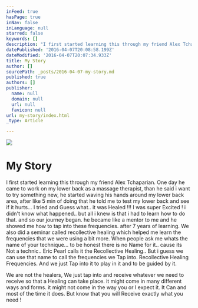 ```yaml
---
inFeed: true
hasPage: true
inNav: false
inLanguage: null
starred: false
keywords: []
description: "I first started learning this through my friend Alex Tchaparian. One day he came to work on my lower back as a massage therapist, than he said i want to try something new, he started waving his hands around my lower back area, after like 5 min of doing that he told me to test my lower back and see if it hurts… I tried and Guess what.. it was Healed !!! I was super Excited ! i didn’t know what happened.. but all i knew is that i had to learn how to do that. and so our journey began. he became like a mentor to me and he showed me how to tap into these frequencies. after 7 years of learning. We also did a seminar called recollective healing which helped me learn the frequencies that we were using a bit more. When people ask me whats the name of your technique… to be honest there is no Name for it.. cause its Not a technic.. Eric Pearl calls it the Recollective Healing.. But i guess we can use that name to call the frequencies we Tap into. \_Recollective Healing Frequencies. And we just Tap into it to play in it and to be guided by it. \_"
datePublished: '2016-04-07T20:08:58.199Z'
dateModified: '2016-04-07T20:07:34.933Z'
title: My Story
author: []
sourcePath: _posts/2016-04-07-my-story.md
published: true
authors: []
publisher:
  name: null
  domain: null
  url: null
  favicon: null
url: my-story/index.html
_type: Article

---
```

![](https://the-grid-user-content.s3-us-west-2.amazonaws.com/7fda6bfe-1f54-4157-ba26-b99a103c3dd8.jpg)

# My Story

I first started learning this through my friend Alex Tchaparian. One day he came to work on my lower back as a massage therapist, than he said i want to try something new, he started waving his hands around my lower back area, after like 5 min of doing that he told me to test my lower back and see if it hurts... I tried and Guess what.. it was Healed !!! I was super Excited ! i didn't know what happened.. but all i knew is that i had to learn how to do that. and so our journey began. he became like a mentor to me and he showed me how to tap into these frequencies. after 7 years of learning. We also did a seminar called recollective healing which helped me learn the frequencies that we were using a bit more. When people ask me whats the name of your technique... to be honest there is no Name for it.. cause its Not a technic.. Eric Pearl calls it the Recollective Healing.. But i guess we can use that name to call the frequencies we Tap into.  Recollective Healing Frequencies. And we just Tap into it to play in it and to be guided by it.  

We are not the healers, We just tap into and receive whatever we need to receive so that a Healing can take place. it might come in many different ways and forms. it might not come in the way you or I expect it. It Can and most of the time it does. But know that you will Receive exactly what you need !
